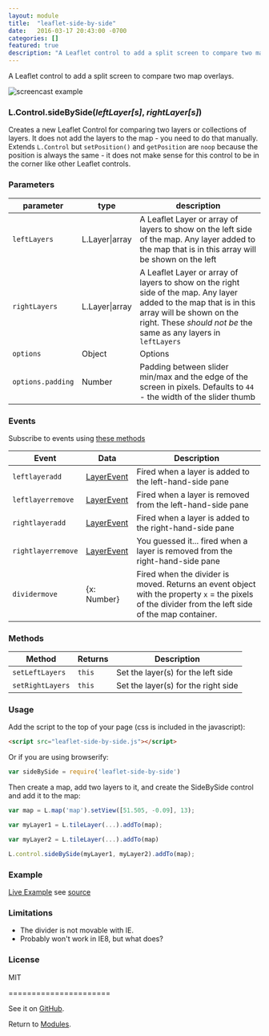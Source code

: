 ```yaml
---
layout: module
title:  "leaflet-side-by-side"
date:   2016-03-17 20:43:00 -0700
categories: []
featured: true
description: "A Leaflet control to add a split screen to compare two map overlays."
---
```


A Leaflet control to add a split screen to compare two map overlays.

![screencast example](/images/leaflet-screencast.gif)

### L.Control.sideBySide(_leftLayer[s]_, _rightLayer[s]_)

Creates a new Leaflet Control for comparing two layers or collections of layers. It does not add the layers to the map - you need to do that manually. Extends `L.Control` but `setPosition()` and `getPosition` are `noop` because the position is always the same - it does not make sense for this control to be in the corner like other Leaflet controls.

### Parameters

| parameter     | type           | description   |
| ----------    | -------------- | ------------- |
| `leftLayers`  | L.Layer\|array | A Leaflet Layer or array of layers to show on the left side of the map. Any layer added to the map that is in this array will be shown on the left |
| `rightLayers` | L.Layer\|array | A Leaflet Layer or array of layers to show on the right side of the map. Any layer added to the map that is in this array will be shown on the right. These *should not be* the same as any layers in `leftLayers` |
| `options`     | Object         | Options |
| `options.padding` | Number     | Padding between slider min/max and the edge of the screen in pixels. Defaults to `44` - the width of the slider thumb |

### Events

Subscribe to events using [these methods](http://leafletjs.com/reference.html#events)

| Event         | Data           | Description   |
| ----------    | -------------- | ------------- |
| `leftlayeradd`  | [LayerEvent](http://leafletjs.com/reference.html#layer-event) | Fired when a layer is added to the left-hand-side pane |
| `leftlayerremove` | [LayerEvent](http://leafletjs.com/reference.html#layer-event) | Fired when a layer is removed from the left-hand-side pane |
| `rightlayeradd` | [LayerEvent](http://leafletjs.com/reference.html#layer-event) | Fired when a layer is added to the right-hand-side pane |
| `rightlayerremove` | [LayerEvent](http://leafletjs.com/reference.html#layer-event) | You guessed it... fired when a layer is removed from the right-hand-side pane |
| `dividermove` | {x: Number} | Fired when the divider is moved. Returns an event object with the property `x` = the pixels of the divider from the left side of the map container. |

### Methods

| Method           | Returns        | Description   |
| ----------       | -------------- | ------------- |
| `setLeftLayers`  | `this`         | Set the layer(s) for the left side  |
| `setRightLayers` | `this`         | Set the layer(s) for the right side |

### Usage

Add the script to the top of your page (css is included in the javascript):

```html
<script src="leaflet-side-by-side.js"></script>
```

Or if you are using browserify:

```js
var sideBySide = require('leaflet-side-by-side')
```

Then create a map, add two layers to it, and create the SideBySide control and add it to the map:

```js
var map = L.map('map').setView([51.505, -0.09], 13);

var myLayer1 = L.tileLayer(...).addTo(map);

var myLayer2 = L.tileLayer(...).addTo(map)

L.control.sideBySide(myLayer1, myLayer2).addTo(map);
```

### Example

[Live Example](http://lab.digital-democracy.org/leaflet-side-by-side/) see [source](index.html)

### Limitations

- The divider is not movable with IE.
- Probably won't work in IE8, but what does?

### License

MIT

======================

See it on [GitHub](https://github.com/digidem/leaflet-side-by-side).

Return to [Modules](/modules).